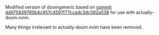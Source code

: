 Modified version of doomgeneric based on
[commit dd975839780b4c957c4597f77ccadc3dc592a038](https://github.com/ozkl/doomgeneric/tree/dd975839780b4c957c4597f77ccadc3dc592a038)
for use with actually-doom.nvim.

Many things irrelevant to actually-doom.nvim have been removed.
